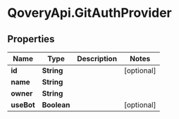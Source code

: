 # QoveryApi.GitAuthProvider

## Properties

Name | Type | Description | Notes
------------ | ------------- | ------------- | -------------
**id** | **String** |  | [optional] 
**name** | **String** |  | 
**owner** | **String** |  | 
**useBot** | **Boolean** |  | [optional] 


